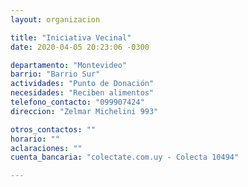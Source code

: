 ```yaml
---
layout: organizacion

title: "Iniciativa Vecinal"
date: 2020-04-05 20:23:06 -0300

departamento: "Montevideo"
barrio: "Barrio Sur"
actividades: "Punto de Donación"
necesidades: "Reciben alimentos"
telefono_contacto: "099907424"
direccion: "Zelmar Michelini 993"

otros_contactos: ""
horario: ""
aclaraciones: ""
cuenta_bancaria: "colectate.com.uy - Colecta 10494"

---
```

